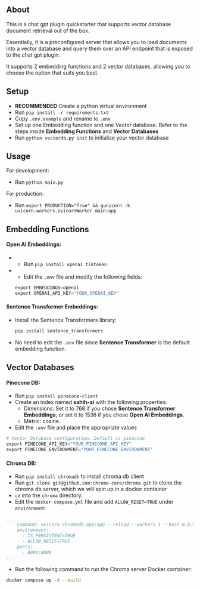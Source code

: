 ## About
This is a chat gpt plugin quickstarter that supports vector database document retrieval out of the box.

Essentially, it is a preconfigured server that allows you to load documents into a vector database and query them over an API endpoint that is exposed to the chat gpt plugin.

It supports 2 embedding functions and 2 vector databases, allowing you to choose the option that suits you best.


## Setup
- **RECOMMENDED** Create a python virtual environment
- Run `pip install -r requirements.txt`
- Copy `.env.example` and rename to `.env`
- Set up one Embedding function and one Vector database. Refer to the steps inside **Embedding Functions** and **Vector Databases**
- Run `python vectordb.py init` to initialize your vector database

## Usage
For development:
- Run `python main.py`

For production:
- Run `export PRODUCTION="True" && gunicorn -k uvicorn.workers.UvicornWorker main:app`


## Embedding Functions
#### Open AI Embeddings:
- * Run `pip install openai tiktoken`
- * Edit the `.env` file and modify the following fields:
  ```python
  export EMBEDDINGS=openai
  export OPENAI_API_KEY="YOUR_OPENAI_KEY"
  ```

#### Sentence Transformer Embeddings:
- Install the Sentence Transformers library:
  ```sh
  pip install sentence_transformers
  ```
- No need to edit the `.env` file since **Sentence Transformer** is the default embedding function.

## Vector Databases
#### Pinecone DB:
- Run `pip install pinecone-client`
- Create an index named **sahih-ai** with the following properties:
  - Dimensions: Set it to 768 if you chose **Sentence Transformer Embeddings**, or set it to 1536 if you chose **Open AI Embeddings**.
  - Metric: cosine.
- Edit the `.env` file and place the appropriate values
```python
# Vector Database configuration. Default is pinecone
export PINECONE_API_KEY="YOUR_PINECONE_API_KEY"
export PINECONE_ENVIRONMENT="YOUR_PINECONE_ENVIRONMENT"
```

#### Chroma DB:
- Run `pip install chromadb` to install chroma db client
- Run `git clone git@github.com:chroma-core/chroma.git` to clone the chroma db server, which we will spin up in a docker container
- `cd` into the `chroma` directory.
- Edit the `docker-compose.yml` file and add `ALLOW_RESET=TRUE` under `environment`:
```yaml
...
    command: uvicorn chromadb.app:app --reload --workers 1 --host 0.0.0.0 --port 8000 --log-config log_config.yml
    environment:
      - IS_PERSISTENT=TRUE
      - ALLOW_RESET=TRUE
    ports:
      - 8000:8000
...
```
- Run the following command to run the Chroma server Docker container:
```sh
docker compose up -d --build
```
